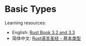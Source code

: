 # Basic Types
Learning resources: 
- English: [Rust Book 3.2 and 3.3](https://doc.rust-lang.org/book/ch03-02-data-types.html)
- 简体中文: [Rust语言圣经 - 基本类型](https://course.rs/basic/base-type/index.html)


